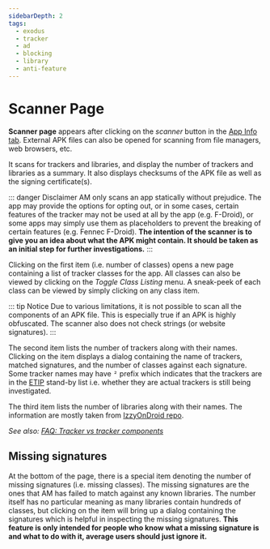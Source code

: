 ```yaml
---
sidebarDepth: 2
tags:
  - exodus
  - tracker
  - ad
  - blocking
  - library
  - anti-feature
---
```

# Scanner Page
**Scanner page** appears after clicking on the _scanner_ button in the [App Info tab][app_info]. External APK files can also be opened for scanning from file managers, web browsers, etc.

It scans for trackers and libraries, and display the number of trackers and libraries as a summary. It also displays checksums of the APK file as well as the signing certificate(s).

::: danger Disclaimer
AM only scans an app statically without prejudice. The app may provide the options for opting out, or in some cases, certain features of the tracker may not be used at all by the app (e.g. F-Droid), or some apps may simply use them as placeholders to prevent the breaking of certain features (e.g. Fennec F-Droid). **The intention of the scanner is to give you an idea about what the APK might contain. It should be taken as an initial step for further investigations.**
:::

Clicking on the first item (i.e. number of classes) opens a new page containing a list of tracker classes for the app. All classes can also be viewed by clicking on the _Toggle Class Listing_ menu. A sneak-peek of each class can be viewed by simply clicking on any class item.

::: tip Notice
Due to various limitations, it is not possible to scan all the components of an APK file. This is especially true if an APK is highly obfuscated. The scanner also does not check strings (or website signatures).
:::

The second item lists the number of trackers along with their names. Clicking on the item displays a dialog containing the name of trackers, matched signatures, and the number of classes against each signature. Some tracker names may have <kbd>²</kbd> prefix which indicates that the trackers are in the [ETIP][etip] stand-by list i.e. whether they are actual trackers is still being investigated.

The third item lists the number of libraries along with their names. The information are mostly taken from [IzzyOnDroid repo][izzy].

_See also: [FAQ: Tracker vs tracker components][t_vs_tc]_

## Missing signatures
At the bottom of the page, there is a special item denoting the number of missing signatures (i.e. missing classes). The missing signatures are the ones that AM has failed to match against any known libraries. The number itself has no particular meaning as many libraries contain hundreds of classes, but clicking on the item will bring up a dialog containing the signatures which is helpful in inspecting the missing signatures. **This feature is only intended for people who know what a missing signature is and what to do with it, average users should just ignore it.**

[app_info]: ./app-details-page.md#app-info-tab
[etip]: https://etip.exodus-privacy.eu.org
[t_vs_tc]: ../faq/app-components.md#tracker-classes-versus-tracker-components
[izzy]: https://gitlab.com/IzzyOnDroid/repo
